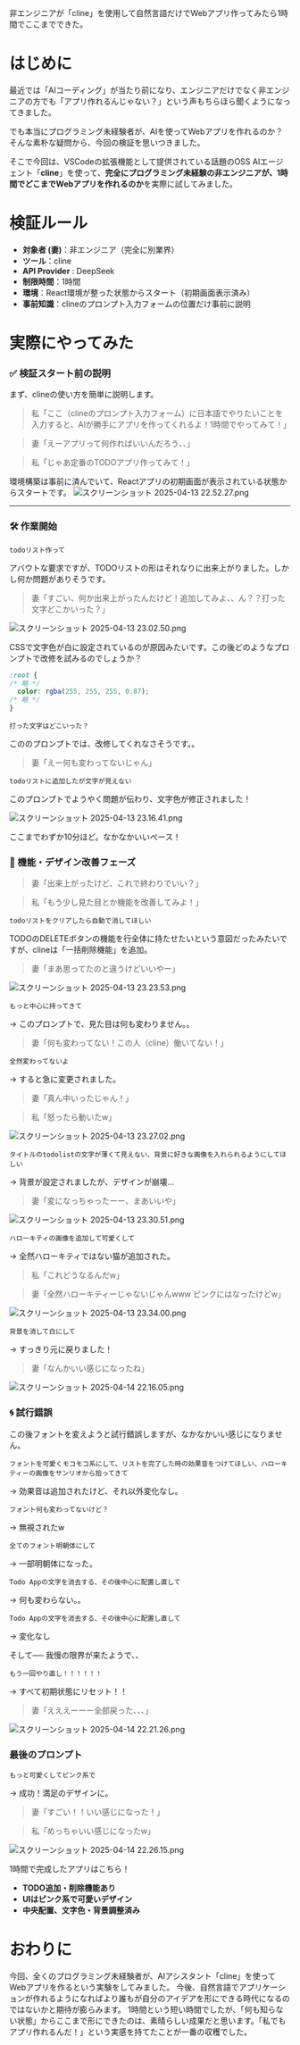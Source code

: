 非エンジニアが「cline」を使用して自然言語だけでWebアプリ作ってみたら1時間でここまでできた。

# はじめに

最近では「AIコーディング」が当たり前になり、エンジニアだけでなく非エンジニアの方でも「アプリ作れるんじゃない？」という声もちらほら聞くようになってきました。

でも本当にプログラミング未経験者が、AIを使ってWebアプリを作れるのか？  
そんな素朴な疑問から、今回の検証を思いつきました。

そこで今回は、VSCodeの拡張機能として提供されている話題のOSS AIエージェント「**cline**」を使って、**完全にプログラミング未経験の非エンジニアが、1時間でどこまでWebアプリを作れるのか**を実際に試してみました。


# 検証ルール

- **対象者 (妻)**：非エンジニア（完全に別業界）
- **ツール**：cline
- **API Provider** : DeepSeek
- **制限時間**：1時間
- **環境**：React環境が整った状態からスタート（初期画面表示済み）
- **事前知識**：clineのプロンプト入力フォームの位置だけ事前に説明

# 実際にやってみた

### ✅ 検証スタート前の説明

まず、clineの使い方を簡単に説明します。

> 私「ここ（clineのプロンプト入力フォーム）に日本語でやりたいことを入力すると、AIが勝手にアプリを作ってくれるよ！1時間でやってみて！」

> 妻「えーアプリって何作ればいいんだろう、、」

> 私「じゃあ定番のTODOアプリ作ってみて！」

環境構築は事前に済んでいて、Reactアプリの初期画面が表示されている状態からスタートです。
![スクリーンショット 2025-04-13 22.52.27.png](https://qiita-image-store.s3.ap-northeast-1.amazonaws.com/0/2620245/99ab12f8-e19d-467a-8275-233bd5baf019.png)

---

### 🛠 作業開始



```bash:プロンプト1
todoリスト作って
```

アバウトな要求ですが、TODOリストの形はそれなりに出来上がりました。しかし何か問題がありそうです。

> 妻「すごい、何か出来上がったんだけど！追加してみよ、、ん？？打った文字どこかいった？」

![スクリーンショット 2025-04-13 23.02.50.png](https://qiita-image-store.s3.ap-northeast-1.amazonaws.com/0/2620245/c12583c8-aaef-423d-bf10-a6b00612a054.png)

CSSで文字色が白に設定されているのが原因みたいです。この後どのようなプロンプトで改修を試みるのでしょうか？
```css
:root {
/* 略 */
  color: rgba(255, 255, 255, 0.87);
/* 略 */
}
```




```bash:プロンプト2
打った文字はどこいった？
```

こののプロンプトでは、改修してくれなさそうです。。

> 妻「えー何も変わってないじゃん」


```bash:プロンプト3
todoリストに追加したが文字が見えない
```

このプロンプトでようやく問題が伝わり、文字色が修正されました！

![スクリーンショット 2025-04-13 23.16.41.png](https://qiita-image-store.s3.ap-northeast-1.amazonaws.com/0/2620245/eaac3fc6-d97b-4095-9b91-81915fc4c927.png)

ここまでわずか10分ほど。なかなかいいペース！

### 🎨 機能・デザイン改善フェーズ


> 妻「出来上がったけど、これで終わりでいい？」

> 私「もう少し見た目とか機能を改善してみよ！」

```bash:プロンプト4
todoリストをクリアしたら自動で消してほしい
```

TODOのDELETEボタンの機能を行全体に持たせたいという意図だったみたいですが、clineは「一括削除機能」を追加。

> 妻「まあ思ってたのと違うけどいいやー」

![スクリーンショット 2025-04-13 23.23.53.png](https://qiita-image-store.s3.ap-northeast-1.amazonaws.com/0/2620245/700deb73-3638-4ced-88ab-266a8d660c9e.png)


```bash:プロンプト5
もっと中心に持ってきて
```
→ このプロンプトで、見た目は何も変わりません。。

> 妻「何も変わってない！この人（cline）働いてない！」

```bash:プロンプト6
全然変わってないよ
```
→ すると急に変更されました。

> 妻「真ん中いったじゃん！」

> 私「怒ったら動いたw」

![スクリーンショット 2025-04-13 23.27.02.png](https://qiita-image-store.s3.ap-northeast-1.amazonaws.com/0/2620245/5ab5b5df-947c-47f4-80d6-e252ec45c2a0.png)


```bash:プロンプト7
タイトルのtodolistの文字が薄くて見えない、背景に好きな画像を入れられるようにしてほしい
```
→ 背景が設定されましたが、デザインが崩壊…

> 妻「変になっちゃったーー、まあいいや」

![スクリーンショット 2025-04-13 23.30.51.png](https://qiita-image-store.s3.ap-northeast-1.amazonaws.com/0/2620245/cd5777bc-2425-49fb-af4d-ab4d0d407106.png)

```bash:プロンプト8
ハローキティの画像を追加して可愛くして
```
→ 全然ハローキティではない猫が追加された。

> 私「これどうなるんだw」

> 妻「全然ハローキティーじゃないじゃんwww ピンクにはなったけどw」


![スクリーンショット 2025-04-13 23.34.00.png](https://qiita-image-store.s3.ap-northeast-1.amazonaws.com/0/2620245/f634b467-5bb3-4f25-9b6c-38aa3cffb32b.png)

```bash:プロンプト9
背景を消して白にして
```
→ すっきり元に戻りました！

> 妻「なんかいい感じになったね」

![スクリーンショット 2025-04-14 22.16.05.png](https://qiita-image-store.s3.ap-northeast-1.amazonaws.com/0/2620245/64fb089e-f21d-4dfe-aa16-650ae8283bdf.png)



### 🌀 試行錯誤

この後フォントを変えようと試行錯誤しますが、なかなかいい感じになりません。

```bash:プロンプト10
フォントを可愛くモコモコ系にして、リストを完了した時の効果音をつけてほしい、ハローキティーの画像をサンリオから拾ってきて
```
→ 効果音は追加されたけど、それ以外変化なし。

```bash:プロンプト11
フォント何も変わってないけど？
```
→ 無視されたw

```bash:プロンプト12
全てのフォント明朝体にして
```
→ 一部明朝体になった。

```bash:プロンプト13
Todo Appの文字を消去する、その後中心に配置し直して
```
→ 何も変わらない。。

```bash:プロンプト14
Todo Appの文字を消去する、その後中心に配置し直して
```
→ 変化なし

そして── 
我慢の限界が来たようで、、

```bash:プロンプト15
もう一回やり直し！！！！！！
```
→ すべて初期状態にリセット！！

> 妻「えええーーー全部戻った、、、」

![スクリーンショット 2025-04-14 22.21.26.png](https://qiita-image-store.s3.ap-northeast-1.amazonaws.com/0/2620245/e7a225a9-c3e0-4cab-801f-f271bd48da2c.png)

### 最後のプロンプト

```bash:プロンプト16
もっと可愛くしてピンク系で
```
→ 成功！満足のデザインに。

> 妻「すごい！！いい感じになった！」

> 私「めっちゃいい感じになったw」

![スクリーンショット 2025-04-14 22.26.15.png](https://qiita-image-store.s3.ap-northeast-1.amazonaws.com/0/2620245/64bc137f-07be-462f-b2a4-761d74a6c601.png)


1時間で完成したアプリはこちら！

* **TODO追加・削除機能あり**
* **UIはピンク系で可愛いデザイン**
* **中央配置、文字色・背景調整済み**

# おわりに

今回、全くのプログラミング未経験者が、AIアシスタント「cline」を使ってWebアプリを作るという実験をしてみました。
今後、自然言語でアプリケーションが作れるようになればより誰もが自分のアイデアを形にできる時代になるのではないかと期待が膨らみます。
1時間という短い時間でしたが、「何も知らない状態」からここまで形にできたのは、素晴らしい成果だと思います。「私でもアプリ作れるんだ！」という実感を持てたことが一番の収穫でした。

